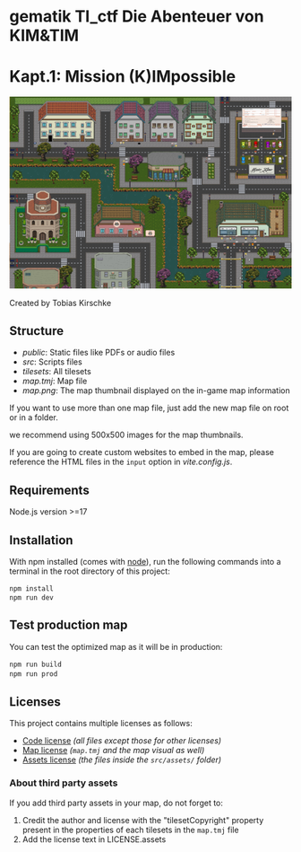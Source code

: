 # gematik TI_ctf Die Abenteuer von KIM&TIM
# Kapt.1: Mission (K)IMpossible

![map](./map.png)

Created by Tobias Kirschke


## Structure
* *public*: Static files like PDFs or audio files
* *src*: Scripts files
* *tilesets*: All tilesets
* *map.tmj*: Map file
* *map.png*: The map thumbnail displayed on the in-game map information

If you want to use more than one map file, just add the new map file on root or in a folder.

we recommend using 500x500 images for the map thumbnails.

If you are going to create custom websites to embed in the map, please reference the HTML files in the `input` option in *vite.config.js*.

## Requirements

Node.js version >=17

## Installation

With npm installed (comes with [node](https://nodejs.org/en/)), run the following commands into a terminal in the root directory of this project:

```shell
npm install
npm run dev
```

## Test production map

You can test the optimized map as it will be in production:
```sh
npm run build
npm run prod
```

## Licenses

This project contains multiple licenses as follows:

* [Code license](./LICENSE.code) *(all files except those for other licenses)*
* [Map license](./LICENSE.map) *(`map.tmj` and the map visual as well)*
* [Assets license](./LICENSE.assets) *(the files inside the `src/assets/` folder)*

### About third party assets

If you add third party assets in your map, do not forget to:
1. Credit the author and license with the "tilesetCopyright" property present in the properties of each tilesets in the `map.tmj` file
2. Add the license text in LICENSE.assets
